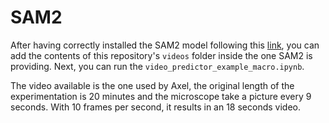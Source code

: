 # SAM2

After having correctly installed the SAM2 model following this [link](https://github.com/facebookresearch/sam2), you can add the contents of this repository's `videos` folder inside the one SAM2 is providing. Next, you can run the `video_predictor_example_macro.ipynb`.

The video available is the one used by Axel, the original length of the experimentation is 20 minutes and the microscope take a picture every 9 seconds. With 10 frames per second, it results in an 18 seconds video.

